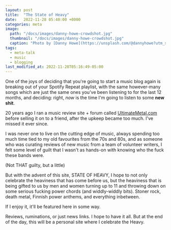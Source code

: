 ```yaml
---
layout: post
title:  "The State of Heavy"
date:   2022-11-28 05:40:00 +0000
categories: meta
image: 
  path: "/docs/images/danny-howe-crowdshot.jpg"
  thumbnail: "/docs/images/danny-howe-crowdshot.jpg"
  caption: "Photo by [Danny Howe](https://unsplash.com/@dannyhowe?utm_source=unsplash&utm_medium=referral&utm_content=creditCopyText) on [Unsplash](https://unsplash.com/s/photos/concert-crowd?utm_source=unsplash&utm_medium=referral&utm_content=creditCopyText)"
tags:
  - meta-talk
  - music
  - blogging
last_modified_at: 2022-11-28T05:16:49-05:00
---
```


One of the joys of deciding that you're going to start a music blog again is breaking out of your Spotify Repeat playlist, with the same however-many songs which are just the same ones you've been listening to for the last 12 months, and deciding: right, *now* is the time I'm going to listen to some **new shit**.

20 years ago I ran a music review site + forum called [UltimateMetal.com](https://www.ultimatemetal.com) before selling it on to a friend, after the upkeep became too much. I've missed it ever since. 

I was never one to live on the cutting edge of music, always spending too much time tied to my old favourites from the 70s and 80s, and as someone who was curating reviews of new music from a team of volunteer writers, I felt some level of guilt that I wasn't as hands-on with knowing who the fuck these bands were. 

(Not THAT guilty, but a little)

But with the advent of this site, STATE OF HEAVY, I hope to not only celebrate the heaviness that has come before us, but the heaviness that is being gifted to us by men and women turning up to 11 and throwing down on some serious fucking power chords (and widdly-widdly bits). Stoner rock, death metal, Finnish power anthems, and everything inbetween. 

If I enjoy it, it'll be featured here in some way.

Reviews, ruminations, or just news links. I hope to have it all. But at the end of the day, this will be a personal site where I celebrate the Heavy.


